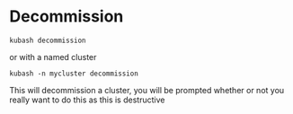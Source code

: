 # Decommission

`kubash decommission`

or with a named cluster

`kubash -n mycluster decommission`

This will decommission a cluster, you will be prompted whether or not you really want to do this as this is destructive
